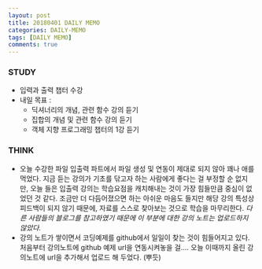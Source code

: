 ```yaml
---
layout: post
title: 20180401 DAILY MEMO
categories: DAILY-MEMO
tags: [DAILY MEMO]
comments: true
---
```


### STUDY
-  입력과 출력 챕터 수강
-  내일 목표 :
   - 딕셔너리의 개념, 관련 함수 강의 듣기
   - 집합의 개념 및 관련 함수 강의 듣기 
   - 객체 지향 프로그래밍 챕터의 1강 듣기


### THINK

- 오늘 수강한 파일 입출력 파트에서 파일 생성 및 연동이 제대로 되지 않아 꽤나 애를 먹었다. 지금 듣는 강의가 기초를 닦고자 하는 사람에게 좋다는 걸 부정할 순 없지만, 오늘 들은 입출력 강의는 학습요점을 캐치해내는 것이 가장 힘들만큼 중심이 없었던 것 같다.  조금만 더 다듬어졌으면 하는 아쉬운 마음도 들지만 해당 강의 특성상 피드백이 되지 않기 때문에,  자료를 스스로 찾아보는 것으로 학습을 마무리한다. *다른 사람들의 블로그를 참고하였기 때문에 이 부분에 대한 강의 노트는 업로드하지 않았다.*
- 강의 노트가 쌓이면서 코딩예제를 github에서 일일이 찾는 것이 힘들어지고 있다. 처음부터 강의노트에 github 예제 url을 연동시켜놓을 걸.... 오늘 이때까지 올린 강의노트에 url을 추가해서 업로드 해 두었다. (뿌듯)

